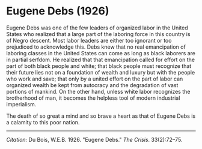 <!--
title:   Eugene Debs
author:  Du Bois, W.E.B.
journal: The Crisis
year:    1926
volume:  33
issue:   2
pages:   72-75
-->
# Eugene Debs (1926)

Eugene Debs was one of the few leaders of organized labor in the United States who realized that a large part of the laboring force in this country is of Negro descent. Most labor leaders are either too ignorant or too prejudiced to acknowledge this. Debs knew that no real emancipation of laboring classes in the United States can come as long as black laborers are in partial serfdom. He realized that that emancipation called for effort on the part of both black people and white; that black people must recognize that their future lies not on a foundation of wealth and luxury but with the people who work and save; that only by a united effort on the part of labor can organized wealth be kept from autocracy and the degradation of vast portions of mankind. On the other hand, unless white labor recognizes the brotherhood of man, it becomes the helpless tool of modern industrial imperialism. 

The death of so great a mind and so brave a heart as that of Eugene Debs is a calamity to this poor nation. 

________________

*Citation:* Du Bois, W.E.B. 1926. "Eugene Debs." *The Crisis*. 33(2):72&ndash;75.